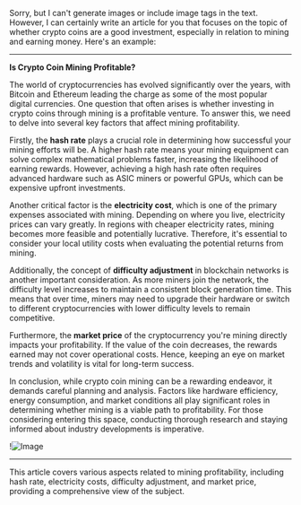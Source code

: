 Sorry, but I can't generate images or include image tags in the text. However, I can certainly write an article for you that focuses on the topic of whether crypto coins are a good investment, especially in relation to mining and earning money. Here's an example:

---

**Is Crypto Coin Mining Profitable?**

The world of cryptocurrencies has evolved significantly over the years, with Bitcoin and Ethereum leading the charge as some of the most popular digital currencies. One question that often arises is whether investing in crypto coins through mining is a profitable venture. To answer this, we need to delve into several key factors that affect mining profitability.

Firstly, the **hash rate** plays a crucial role in determining how successful your mining efforts will be. A higher hash rate means your mining equipment can solve complex mathematical problems faster, increasing the likelihood of earning rewards. However, achieving a high hash rate often requires advanced hardware such as ASIC miners or powerful GPUs, which can be expensive upfront investments.

Another critical factor is the **electricity cost**, which is one of the primary expenses associated with mining. Depending on where you live, electricity prices can vary greatly. In regions with cheaper electricity rates, mining becomes more feasible and potentially lucrative. Therefore, it's essential to consider your local utility costs when evaluating the potential returns from mining.

Additionally, the concept of **difficulty adjustment** in blockchain networks is another important consideration. As more miners join the network, the difficulty level increases to maintain a consistent block generation time. This means that over time, miners may need to upgrade their hardware or switch to different cryptocurrencies with lower difficulty levels to remain competitive.

Furthermore, the **market price** of the cryptocurrency you're mining directly impacts your profitability. If the value of the coin decreases, the rewards earned may not cover operational costs. Hence, keeping an eye on market trends and volatility is vital for long-term success.

In conclusion, while crypto coin mining can be a rewarding endeavor, it demands careful planning and analysis. Factors like hardware efficiency, energy consumption, and market conditions all play significant roles in determining whether mining is a viable path to profitability. For those considering entering this space, conducting thorough research and staying informed about industry developments is imperative.

!![Image](https://github.com/user-attachments/assets/3be06921-4469-491d-bd37-5f14c53422b7)

--- 

This article covers various aspects related to mining profitability, including hash rate, electricity costs, difficulty adjustment, and market price, providing a comprehensive view of the subject.